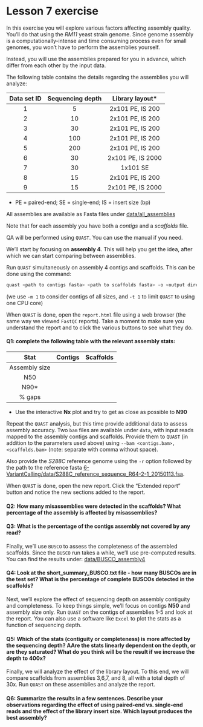 # Lesson 7 exercise

In this exercise you will explore various factors affecting assembly quality. You’ll do that using the *RM11* yeast strain genome. Since genome assembly is a computationally-intense and time consuming process even for small genomes, you won’t have to perform the assemblies yourself. 

Instead,  you will use the assemblies prepared for you in advance, which differ from each other by the input data.

The following table contains the details regarding the assemblies you will analyze:

| Data set ID | Sequencing depth | Library layout* |
|:-----------:|:----------------:|:---------------:|
| 1 | 5 | 2x101 PE, IS 200 |
| 2 | 10 | 2x101 PE, IS 200 |
| 3 | 30 | 2x101 PE, IS 200 |
| 4 | 100 | 2x101 PE, IS 200 |
| 5 | 200 | 2x101 PE, IS 200 |
| 6 | 30 | 2x101 PE, IS 2000 |
| 7 | 30 | 1x101 SE |
| 8 | 15 | 2x101 PE, IS 200 |
| 9 | 15 | 2x101 PE, IS 2000 |
* PE = paired-end; SE = single-end; IS = insert size (bp)

All assemblies are available as Fasta files under [data/all_assemblies](https://github.com/hadasvolk/CompLabNGS/tree/main/7-Assembly/data/all_assemblies)

Note that for each assembly you have both a *contigs* and a *scaffolds* file.

QA will be performed using `QUAST`. You can use the manual if you need.

We’ll start by focusing on **assembly 4**. This will help you get the idea, after which we can start comparing between assemblies.

Run `QUAST` simultaneously on assembly 4 contigs and scaffolds. This can be done using the command:
```bash
quast <path to contigs fasta> <path to scaffolds fasta> -o <output directory> -m 1 -t 1
```
(we use `-m 1` to consider contigs of all sizes, and `-t 1` to limit `QUAST` to using one CPU core)

When `QUAST` is done, open the `report.html` file using a web browser (the same way we viewed `FastQC` reports). Take a moment to make sure you understand the report and to click the various buttons to see what they do.

#### Q1: complete the following table with the relevant assembly stats:

| Stat | Contigs | Scaffolds |
|:----:|:-------:|:---------:|
| Assembly size | | |
| N50 | | |
| N90* | | |
| % gaps | | |
* Use the interactive **Nx** plot and try to get as close as possible to **N90**

Repeat the `QUAST` analysis, but this time provide additional data to assess assembly accuracy. Two `bam` files are available under `data`, with input reads mapped to the assembly contigs and scaffolds. Provide them to `QUAST` (in addition to the parameters used above) using `--bam <contigs.bam>,<scaffolds.bam>` (note: separate with comma without space). 

Also provide the *S288C* reference genome using the `-r` option followed by the path to the reference fasta [6-VariantCalling/data/S288C_reference_sequence_R64-2-1_20150113.fsa](https://github.com/hadasvolk/CompLabNGS/blob/main/6-VariantCalling/data/S288C_reference_sequence_R64-2-1_20150113.fsa).

When `QUAST` is done, open the new report. Click the “Extended report” button and notice the new sections added to the report.

#### Q2: How many misassemblies were detected in the scaffolds? What percentage of the assembly is affected by misassemblies?

#### Q3: What is the percentage of the contigs assembly not covered by any read?

Finally, we’ll use `BUSCO` to assess the completeness of the assembled scaffolds. Since the `BUSCO` run takes a while, we’ll use pre-computed results. You can find the results under: [data/BUSCO_assembly4](https://github.com/hadasvolk/CompLabNGS/tree/main/7-Assembly/data/BUSCO_assembly4)

#### Q4: Look at the short_summary_BUSCO.txt file - how many BUSCOs are in the test set? What is the percentage of complete BUSCOs detected in the scaffolds?

Next, we’ll explore the effect of sequencing depth on assembly contiguity and completeness. To keep things simple, we’ll focus on contigs **N50** and assembly size only. Run `QUAST` on the contigs of assemblies 1-5 and look at the report. You can also use a software like `Excel` to plot the stats as a function of sequencing depth.

#### Q5: Which of the stats (contiguity or completeness) is more affected by the sequencing depth? AAre the stats linearly dependent on the depth, or are they saturated? What do you think will be the result if we increase the depth to 400x?

Finally, we will analyze the effect of the library layout. To this end, we will compare scaffolds from assemblies 3,6,7, and 8, all with a total depth of 30x. Run `QUAST` on these assemblies and analyze the report.

#### Q6: Summarize the results in a few sentences. Describe your observations regarding the effect of using paired-end vs. single-end reads and the effect of the library insert size. Which layout produces the best assembly?